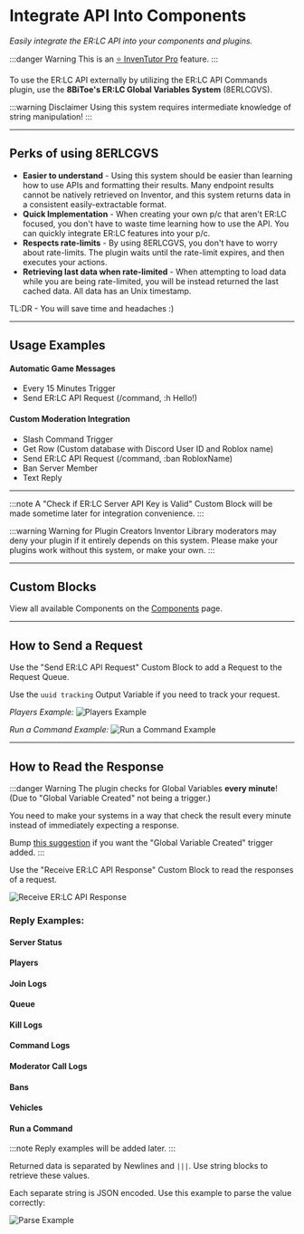 # Integrate API Into Components
*Easily integrate the ER:LC API into your components and plugins.*

:::danger Warning
This is an [⭐ InvenTutor Pro](https://app.gitbook.com/s/6H1YA21Oj3zO6OvS8OBs/about-inventutor-pro) feature.
:::

To use the ER:LC API externally by utilizing the ER:LC API Commands plugin, use the **8BiToe's ER:LC Global Variables System** (8ERLCGVS).

:::warning Disclaimer
Using this system requires intermediate knowledge of string manipulation!
:::

***

## Perks of using 8ERLCGVS

* **Easier to understand** - Using this system should be easier than learning how to use APIs and formatting their results. Many endpoint results cannot be natively retrieved on Inventor, and this system returns data in a consistent easily-extractable format.
* **Quick Implementation** - When creating your own p/c that aren't ER:LC focused, you don't have to waste time learning how to use the API. You can quickly integrate ER:LC features into your p/c.
* **Respects rate-limits** - By using 8ERLCGVS, you don't have to worry about rate-limits. The plugin waits until the rate-limit expires, and then executes your actions.
* **Retrieving last data when rate-limited** - When attempting to load data while you are being rate-limited, you will be instead returned the last cached data. All data has an Unix timestamp.

TL:DR - You will save time and headaches :)

***

## Usage Examples

#### Automatic Game Messages
* Every 15 Minutes Trigger
* Send ER:LC API Request (/command, :h Hello!)

#### Custom Moderation Integration
* Slash Command Trigger
* Get Row (Custom database with Discord User ID and Roblox name)
* Send ER:LC API Request (/command, :ban RobloxName)
* Ban Server Member
* Text Reply

***

:::note
A "Check if ER:LC Server API Key is Valid" Custom Block will be made sometime later for integration convenience.
:::

:::warning Warning for Plugin Creators
Inventor Library moderators may deny your plugin if it entirely depends on this system. Please make your plugins work without this system, or make your own.
:::

***

## Custom Blocks

View all available Components on the [Components](/c/erlc-api-commands-plugin-examples.md) page.

***

## How to Send a Request

Use the "Send ER:LC API Request" Custom Block to add a Request to the Request Queue.

Use the `uuid tracking` Output Variable if you need to track your request.

*Players Example:* ![Players Example](/plugins/erlc-api-cmds/players.avif)

*Run a Command Example:* ![Run a Command Example](/plugins/erlc-api-cmds/cmd.avif)

***

## How to Read the Response

:::danger Warning
The plugin checks for Global Variables **every minute**! (Due to "Global Variable Created" not being a trigger.)

You need to make your systems in a way that check the result every minute instead of immediately expecting a response.

Bump [this suggestion](https://forum.inventor.gg/t/global-variable-created-trigger/4767?u=8bitoe) if you want the "Global Variable Created" trigger added.
:::

Use the "Receive ER:LC API Response" Custom Block to read the responses of a request.

![Receive ER:LC API Response](/plugins/erlc-api-cmds/receive.avif)

### Reply Examples:

#### Server Status

#### Players

#### Join Logs

#### Queue

#### Kill Logs

#### Command Logs

#### Moderator Call Logs

#### Bans

#### Vehicles

#### Run a Command


:::note
Reply examples will be added later.
:::

Returned data is separated by Newlines and `|||`. Use string blocks to retrieve these values.

Each separate string is JSON encoded. Use this example to parse the value correctly:

![Parse Example](/plugins/erlc-api-cmds/parse.avif)
